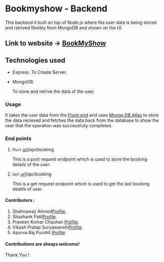 # Bookmyshow - Backend

This backend it built on top of Node.js where the user data is being stored and retrived flexibly from MongoDB and shown on the UI.

## Link to website -> [BookMyShow](https://bookmy-show.netlify.app/)

## Technologies used

- Express.
  To Create Server.
- MongoDB.

  To store and retrive the data of the user.

### Usage

It takes the user data from the [Front-end](https://github.com/AhmedShahnawaz/BookMyShow-Frontend-main) and uses [Mongo DB Atlas](https://www.mongodb.com/cloud/atlas/register) to store the data recieved and fetches the data back from the database to show the user that the
operation was successfully completed.

### End points

1. `Post` [url](https://bookmyshow-backend-main.onrender.com)/api/booking

   This is a post request endpoint which is used to store the booking details of the user.

2. `Get` [url](https://bookmyshow-backend-main.onrender.com)/api/booking

   This is a get request endpoint which is used to get the last booking deatils of user.

#### Contributors :

1. Shahnawaz Ahmed[Profile](https://github.com/AhmedShahnawaz).
2. Shashank Patil[Profile](https://github.com/shashankpatil499).
3. Praveen Kumar Chauhan [Profile](https://github.com/Praveen-2022).
4. Vikash Pratap Suryawanshi[Profile](https://github.com/vikashp27).
5. Apurva Raj Purohit [Profile](https://github.com/Apurvarajpurohit).

#### Contributions are always welcome!

Thank You !
